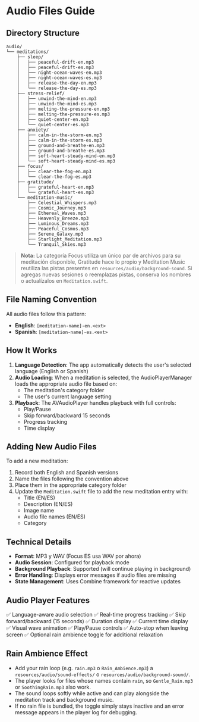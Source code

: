 # Audio Files Guide

## Directory Structure

```
audio/
└── meditations/
    ├── sleep/
    │   ├── peaceful-drift-en.mp3
    │   ├── peaceful-drift-es.mp3
    │   ├── night-ocean-waves-en.mp3
    │   ├── night-ocean-waves-es.mp3
    │   ├── release-the-day-en.mp3
    │   └── release-the-day-es.mp3
    ├── stress-relief/
    │   ├── unwind-the-mind-en.mp3
    │   ├── unwind-the-mind-es.mp3
    │   ├── melting-the-pressure-en.mp3
    │   ├── melting-the-pressure-es.mp3
    │   ├── quiet-center-en.mp3
    │   └── quiet-center-es.mp3
    ├── anxiety/
    │   ├── calm-in-the-storm-en.mp3
    │   ├── calm-in-the-storm-es.mp3
    │   ├── ground-and-breathe-en.mp3
    │   ├── ground-and-breathe-es.mp3
    │   ├── soft-heart-steady-mind-en.mp3
    │   └── soft-heart-steady-mind-es.mp3
    ├── focus/
    │   ├── clear-the-fog-en.mp3
    │   └── clear-the-fog-es.mp3
    ├── gratitude/
    │   ├── grateful-heart-en.mp3
    │   └── grateful-heart-es.mp3
    └── meditation-music/
        ├── Celestial_Whispers.mp3
        ├── Cosmic_Journey.mp3
        ├── Ethereal_Waves.mp3
        ├── Heavenly_Breeze.mp3
        ├── Luminous_Dreams.mp3
        ├── Peaceful_Cosmos.mp3
        ├── Serene_Galaxy.mp3
        ├── Starlight_Meditation.mp3
        └── Tranquil_Skies.mp3

```

> **Nota:** La categoría Focus utiliza un único par de archivos para su meditación disponible, Gratitude hace lo propio y Meditation Music reutiliza las pistas presentes en `resources/audio/background-sound`. Si agregas nuevas sesiones o reemplazas pistas, conserva los nombres o actualízalos en `Meditation.swift`.

## File Naming Convention

All audio files follow this pattern:
- **English**: `[meditation-name]-en.<ext>`
- **Spanish**: `[meditation-name]-es.<ext>`


## How It Works

1. **Language Detection**: The app automatically detects the user's selected language (English or Spanish)
2. **Audio Loading**: When a meditation is selected, the AudioPlayerManager loads the appropriate audio file based on:
   - The meditation's category folder
   - The user's current language setting
3. **Playback**: The AVAudioPlayer handles playback with full controls:
   - Play/Pause
   - Skip forward/backward 15 seconds
   - Progress tracking
   - Time display

## Adding New Audio Files

To add a new meditation:

1. Record both English and Spanish versions
2. Name the files following the convention above
3. Place them in the appropriate category folder
4. Update the `Meditation.swift` file to add the new meditation entry with:
   - Title (EN/ES)
   - Description (EN/ES)
   - Image name
   - Audio file names (EN/ES)
   - Category

## Technical Details

- **Format**: MP3 y WAV (Focus ES usa WAV por ahora)
- **Audio Session**: Configured for playback mode
- **Background Playback**: Supported (will continue playing in background)
- **Error Handling**: Displays error messages if audio files are missing
- **State Management**: Uses Combine framework for reactive updates

## Audio Player Features

✅ Language-aware audio selection
✅ Real-time progress tracking
✅ Skip forward/backward (15 seconds)
✅ Duration display
✅ Current time display
✅ Visual wave animation
✅ Play/Pause controls
✅ Auto-stop when leaving screen
✅ Optional rain ambience toggle for additional relaxation

## Rain Ambience Effect

- Add your rain loop (e.g. `rain.mp3` o `Rain_Ambience.mp3`) a `resources/audio/sound-effects/` o `resources/audio/background-sound/`.
- The player looks for files whose names contain `rain`, so `Gentle_Rain.mp3` or `SoothingRain.mp3` also work.
- The sound loops softly while active and can play alongside the meditation track and background music.
- If no rain file is bundled, the toggle simply stays inactive and an error message appears in the player log for debugging.
